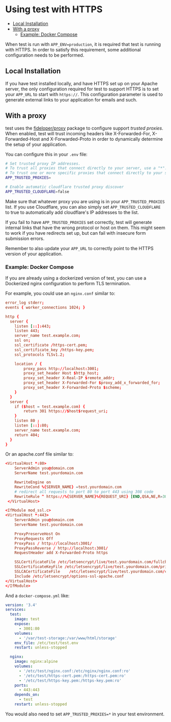 # Using test with HTTPS <!-- omit in toc -->

- [Local Installation](#local-installation)
- [With a proxy](#with-a-proxy)
  - [Example: Docker Compose](#example-docker-compose)

When test is run with `APP_ENV=production`, it is required that test is running
with HTTPS. In order to satisfy this requirement, some additional configuration
needs to be performed.

## Local Installation

If you have test installed locally, and have HTTPS set up on your Apache server,
the only configuration required for test to support HTTPS is to set your `APP_URL`
to start with `https://`. This configuration parameter is used to generate external
links to your application for emails and such.

## With a proxy

test uses the [fideloper/proxy](https://packagist.org/packages/fideloper/proxy)
package to configure support *trusted proxies*. When enabled, test will trust
incoming headers like X-Forwarded-For, X-Forwarded-Host and X-Forwarded-Proto in
order to dynamically determine the setup of your application.

You can configure this in your `.env` file:

``` bash
# Set trusted proxy IP addresses.
# To trust all proxies that connect directly to your server, use a "*".
# To trust one or more specific proxies that connect directly to your server, use a comma separated list of IP addresses.
APP_TRUSTED_PROXIES=

# Enable automatic cloudflare trusted proxy discover
APP_TRUSTED_CLOUDFLARE=false
```

Make sure that whatever proxy you are using is in your `APP_TRUSTED_PROXIES` list.
If you use Cloudflare, you can also simply set `APP_TRUSTED_CLOUDFLARE` to true to
automatically add cloudflare's IP addresses to the list.

If you fail to have `APP_TRUSTED_PROXIES` set correctly, test will generate internal links that
have the wrong protocol or host on them. This might seem to work if you have redirects set up,
but can fail with insecure form submission errors.

Remember to also update your `APP_URL` to correctly point to the HTTPS version of your application.

### Example: Docker Compose

If you are already using a dockerized version of test, you can use a Dockerized nginx
configuration to perform TLS termination.

For example, you could use an `nginx.conf` similar to:

``` nginx.conf
error_log stderr;
events { worker_connections 1024; }

http {
  server {
    listen [::]:443;
    listen 443;
    server_name test.example.com;
    ssl on;
    ssl_certificate /https-cert.pem;
    ssl_certificate_key /https-key.pem;
    ssl_protocols TLSv1.2;

    location / {
        proxy_pass http://localhost:3001;
        proxy_set_header Host $http_host;
        proxy_set_header X-Real-IP $remote_addr;
        proxy_set_header X-Forwarded-For $proxy_add_x_forwarded_for;
        proxy_set_header X-Forwarded-Proto $scheme;
    }
  }
  server {
    if ($host = test.example.com) {
        return 301 https://$host$request_uri;
    }
	listen 80 ;
	listen [::]:80;
    server_name test.example.com;
    return 404;
  }
}
```

Or an apache.conf file similar to:
```virtual-site.conf
<VirtualHost *:80>
    ServerAdmin you@domain.com 
    ServerName test.yourdomain.com

    RewriteEngine on
    RewriteCond %{SERVER_NAME} =test.yourdomain.com
    # redirect all requests to port 80 to port 443 using 308 code
    RewriteRule ^ https://%{SERVER_NAME}%{REQUEST_URI} [END,QSA,NE,R=308]
 </VirtualHost>
```

```virtual-site-ssl.conf
<IfModule mod_ssl.c>
<VirtualHost *:443>
    ServerAdmin you@domain.com
    ServerName test.yourdomain.com

    ProxyPreserveHost On
    ProxyRequests Off
    ProxyPass / http://localhost:3001/
    ProxyPassReverse / http://localhost:3001/
    RequestHeader add X-Forwarded-Proto https

    SSLCertificateFile /etc/letsencrypt/live/test.yourdomain.com/fullchain.pem
    SSLCertificateKeyFile /etc/letsencrypt/live/test.yourdomain.com/privkey.pem
    SSLCACertificateFile    /etc/letsencrypt/live/test.yourdomain.com/chain.pem
    Include /etc/letsencrypt/options-ssl-apache.conf
</VirtualHost>
</IfModule>
```

And a `docker-compose.yml` like:

``` yaml
version: '3.4'
services:
  test:
    image: test
    expose:
      - 3001:80
    volumes:
      - '/var/test-storage:/var/www/html/storage'
    env_file: /etc/test/test.env
    restart: unless-stopped

  nginx:
    image: nginx:alpine
    volumes:
      - '/etc/test/nginx.conf:/etc/nginx/nginx.conf:ro'
      - '/etc/test/https-cert.pem:/https-cert.pem:ro'
      - '/etc/test/https-key.pem:/https-key.pem:ro'
    ports:
      - 443:443
    depends_on:
      - test
    restart: unless-stopped
```

You would also need to set `APP_TRUSTED_PROXIES=*` in your test environment.
